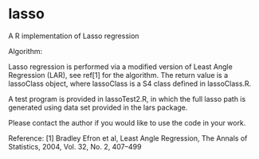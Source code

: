 # lasso
A R implementation of Lasso regression

Algorithm: 

Lasso regression is performed via a modified version of Least Angle Regression (LAR), see ref[1] for the algorithm. The return value is a lassoClass object, where lassoClass is a S4 class defined in lassoClass.R. 

A test program is provided in lassoTest2.R,  in which the full lasso path is generated using data set provided in the lars package. 

Please contact the author if you would like to use the code in your work. 

Reference: 
[1] Bradley Efron et al, Least Angle Regression, The Annals of Statistics, 2004, Vol. 32, No. 2, 407–499


